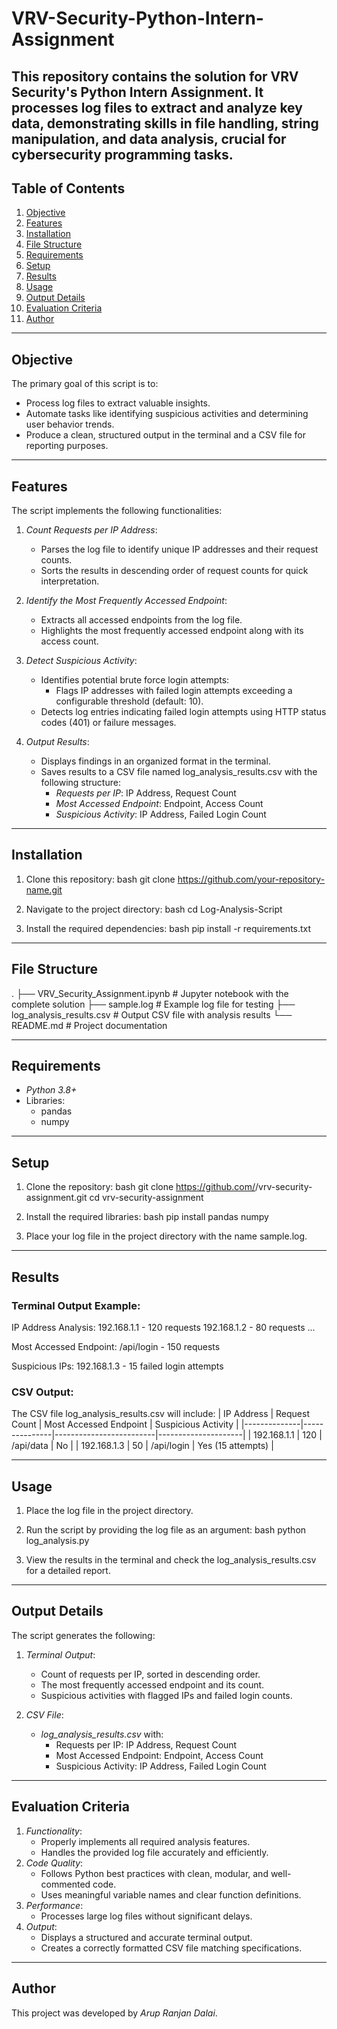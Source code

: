# VRV-Security-Python-Intern-Assignment
This repository contains the solution for VRV Security's Python Intern Assignment. It processes log files to extract and analyze key data, demonstrating skills in file handling, string manipulation, and data analysis, crucial for cybersecurity programming tasks.
---

## Table of Contents
1. [Objective](#objective)
2. [Features](#features)
3. [Installation](#installation)
4. [File Structure](#FileStructure)
5. [Requirements](#Requirements)
6. [Setup](#Setup)
7. [Results](#Results)
8. [Usage](#usage)
9. [Output Details](#output-details)
10. [Evaluation Criteria](#evaluation-criteria)
11. [Author](#author)

---

## Objective
The primary goal of this script is to:
- Process log files to extract valuable insights.
- Automate tasks like identifying suspicious activities and determining user behavior trends.
- Produce a clean, structured output in the terminal and a CSV file for reporting purposes.

---

## Features
The script implements the following functionalities:
1. *Count Requests per IP Address*:
    - Parses the log file to identify unique IP addresses and their request counts.
    - Sorts the results in descending order of request counts for quick interpretation.

2. *Identify the Most Frequently Accessed Endpoint*:
    - Extracts all accessed endpoints from the log file.
    - Highlights the most frequently accessed endpoint along with its access count.

3. *Detect Suspicious Activity*:
    - Identifies potential brute force login attempts:
        - Flags IP addresses with failed login attempts exceeding a configurable threshold (default: 10).
    - Detects log entries indicating failed login attempts using HTTP status codes (401) or failure messages.

4. *Output Results*:
    - Displays findings in an organized format in the terminal.
    - Saves results to a CSV file named log_analysis_results.csv with the following structure:
        - *Requests per IP*: IP Address, Request Count
        - *Most Accessed Endpoint*: Endpoint, Access Count
        - *Suspicious Activity*: IP Address, Failed Login Count

---

## Installation
1. Clone this repository:
   bash
   git clone https://github.com/your-repository-name.git
   
2. Navigate to the project directory:
   bash
   cd Log-Analysis-Script
   
3. Install the required dependencies:
   bash
   pip install -r requirements.txt
   

---


## File Structure


.
├── VRV_Security_Assignment.ipynb  # Jupyter notebook with the complete solution
├── sample.log                    # Example log file for testing
├── log_analysis_results.csv      # Output CSV file with analysis results
└── README.md                     # Project documentation

---

## Requirements

- *Python 3.8+*
- Libraries:
  - pandas
  - numpy

---

## Setup

1. Clone the repository:
   bash
   git clone https://github.com/<your-username>/vrv-security-assignment.git
   cd vrv-security-assignment
   

2. Install the required libraries:
   bash
   pip install pandas numpy
   

3. Place your log file in the project directory with the name sample.log.

---


## Results

### Terminal Output Example:

IP Address Analysis:
192.168.1.1 - 120 requests
192.168.1.2 - 80 requests
...

Most Accessed Endpoint:
/api/login - 150 requests

Suspicious IPs:
192.168.1.3 - 15 failed login attempts


### CSV Output:
The CSV file log_analysis_results.csv will include:
| IP Address   | Request Count | Most Accessed Endpoint | Suspicious Activity |
|--------------|---------------|-------------------------|---------------------|
| 192.168.1.1  | 120           | /api/data              | No                  |
| 192.168.1.3  | 50            | /api/login             | Yes (15 attempts)   |

---


## Usage
1. Place the log file in the project directory.
2. Run the script by providing the log file as an argument:
   bash
   python log_analysis.py <logfile>
   
3. View the results in the terminal and check the log_analysis_results.csv for a detailed report.

---

## Output Details
The script generates the following:
1. *Terminal Output*:
    - Count of requests per IP, sorted in descending order.
    - The most frequently accessed endpoint and its count.
    - Suspicious activities with flagged IPs and failed login counts.

2. *CSV File*:
    - *log_analysis_results.csv* with:
        - Requests per IP: IP Address, Request Count
        - Most Accessed Endpoint: Endpoint, Access Count
        - Suspicious Activity: IP Address, Failed Login Count

---

## Evaluation Criteria
1. *Functionality*:
    - Properly implements all required analysis features.
    - Handles the provided log file accurately and efficiently.
2. *Code Quality*:
    - Follows Python best practices with clean, modular, and well-commented code.
    - Uses meaningful variable names and clear function definitions.
3. *Performance*:
    - Processes large log files without significant delays.
4. *Output*:
    - Displays a structured and accurate terminal output.
    - Creates a correctly formatted CSV file matching specifications.

---

## Author
This project was developed by *Arup Ranjan Dalai*.
